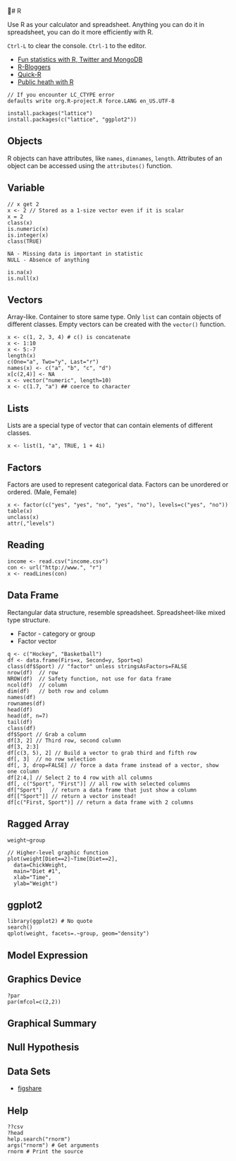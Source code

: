# R

Use R as your calculator and spreadsheet. Anything you can do it in spreadsheet, you can do it more efficiently with R.

`Ctrl-L` to clear the console.
`Ctrl-1` to the editor.

* [Fun statistics with R, Twitter and MongoDB](https://www.mongosoup.de/blog-entry/Fun-Statistics-With-R-Twitter-And-MongoDB.html)
* [R-Bloggers](http://www.r-bloggers.com/)
* [Quick-R](http://www.statmethods.net/)
* [Public heath with R](https://www.youtube.com/watch?v=m3vJJHyL2Os)

```
// If you encounter LC_CTYPE error
defaults write org.R-project.R force.LANG en_US.UTF-8
```

```
install.packages("lattice")
install.packages(c("lattice", "ggplot2"))
```

## Objects

R objects can have attributes, like `names`, `dimnames`, `length`. Attributes of an object can be accessed using the `attributes()` function.

## Variable

```
// x get 2
x <- 2 // Stored as a 1-size vector even if it is scalar
x = 2
class(x)
is.numeric(x)
is.integer(x)
class(TRUE)

NA - Missing data is important in statistic
NULL - Absence of anything

is.na(x)
is.null(x)
```

## Vectors

Array-like. Container to store same type. Only `list` can contain objects of different classes. Empty vectors can be created with the `vector()` function.

```
x <- c(1, 2, 3, 4) # c() is concatenate
x <- 1:10
x <- 5:-7
length(x)
c(One="a", Two="y", Last="r")
names(x) <- c("a", "b", "c", "d")
x[c(2,4)] <- NA
x <- vector("numeric", length=10)
x <- c(1.7, "a") ## coerce to character
```

## Lists

Lists are a special type of vector that can contain elements of different classes.

```
x <- list(1, "a", TRUE, 1 + 4i)
```

## Factors

Factors are used to represent categorical data. Factors can be unordered or ordered. (Male, Female)

```
x <- factor(c("yes", "yes", "no", "yes", "no"), levels=c("yes", "no"))
table(x)
unclass(x)
attr(,"levels")
```

## Reading

```
income <- read.csv("income.csv")
con <- url("http://www.", "r")
x <- readLines(con)
```


## Data Frame

Rectangular data structure, resemble spreadsheet. Spreadsheet-like mixed type structure.

* Factor - category or group
* Factor vector

```
q <- c("Hockey", "Basketball")
df <- data.frame(Firs=x, Second=y, Sport=q)
class(df$Sport) // "factor" unless stringsAsFactors=FALSE
nrow(df)  // row
NROW(df)  // Safety function, not use for data frame
ncol(df)  // column
dim(df)   // both row and column
names(df)
rownames(df)
head(df)
head(df, n=7)
tail(df)
class(df)
df$Sport // Grab a column
df[3, 2] // Third row, second column
df[3, 2:3]
df[c(3, 5), 2] // Build a vector to grab third and fifth row
df[, 3]  // no row selection
df[, 3, drop=FALSE] // force a data frame instead of a vector, show one column
df[2:4,] // Select 2 to 4 row with all columns
df[, c("Sport", "First")] // all row with selected columns
df["Sport"]   // return a data frame that just show a column
df[["Sport"]] // return a vector instead!
df[c("First, Sport")] // return a data frame with 2 columns
```


## Ragged Array

```
weight~group

// Higher-level graphic function
plot(weight[Diet==2]~Time[Diet==2],
  data=ChickWeight,
  main="Diet #1",
  xlab="Time",
  ylab="Weight")
```

## ggplot2

```
library(ggplot2) # No quote
search()
qplot(weight, facets=.~group, geom="density")
```

## Model Expression

## Graphics Device

```
?par
par(mfcol=c(2,2))
```

## Graphical Summary

## Null Hypothesis

## Data Sets

* [figshare](http://figshare.com/)

## Help

```
??csv
?head
help.search("rnorm")
args("rnorm") # Get arguments
rnorm # Print the source
```
